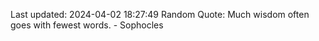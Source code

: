 Last updated: 2024-04-02 18:27:49
Random Quote: Much wisdom often goes with fewest words. - Sophocles